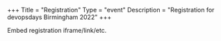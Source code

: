 +++
Title = "Registration"
Type = "event"
Description = "Registration for devopsdays Birmingham 2022"
+++

<div style="width:100%; text-align:left;">

Embed registration iframe/link/etc.
</div></div>
</div>
